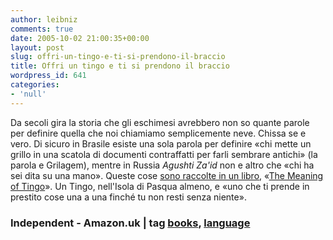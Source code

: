 ```yaml
---
author: leibniz
comments: true
date: 2005-10-02 21:00:35+00:00
layout: post
slug: offri-un-tingo-e-ti-si-prendono-il-braccio
title: Offri un tingo e ti si prendono il braccio
wordpress_id: 641
categories:
- 'null'
---
```


Da secoli gira la storia che gli eschimesi avrebbero non so quante parole per definire quella che noi chiamiamo semplicemente neve. Chissa se e vero. Di sicuro in Brasile esiste una sola parola per definire «chi mette un grillo in una scatola di documenti contraffatti per farli sembrare antichi» (la parola e Grilagem), mentre in Russia _Agushti Za'id_ non e altro che «chi ha sei dita su una mano». Queste cose [sono raccolte in un libro](http://enjoyment.independent.co.uk/books/features/article315207.ece), «[The Meaning of Tingo](http://www.amazon.co.uk/exec/obidos/ASIN/0140515615/qid=1128286651/sr=1-1/ref=sr_1_2_1/026-6371717-7689210)». Un Tingo, nell'Isola di Pasqua almeno, e «uno che ti prende in prestito cose una a una finché tu non resti senza niente».  


### Independent - Amazon.uk | tag [books](http://www.technorati.com/tags/books), [language](http://www.technorati.com/tags/language)
